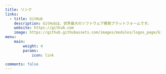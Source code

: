 ```yaml
---
title: リンク
links:
  - title: GitHub
    description: GitHubは、世界最大のソフトウェア開発プラットフォームです。
    website: https://github.com
    image: https://github.githubassets.com/images/modules/logos_page/GitHub-Mark.png
menu:
    main: 
        weight: 4
        params:
            icon: link

comments: false
---
```

